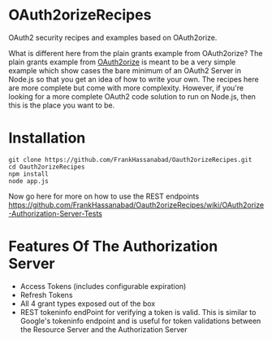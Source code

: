 OAuth2orizeRecipes
==================

OAuth2 security recipes and examples based on OAuth2orize.

What is different here from the plain grants example from OAuth2orize?  The plain grants example from
[OAuth2orize](https://github.com/jaredhanson/oauth2orize) is meant to be a very simple example which show cases the
bare minimum of an OAuth2 Server in Node.js so that you get an idea of how to write your own.  The recipes here are
more complete but come with more complexity.  However, if you're looking for a more complete OAuth2 code solution to
run on Node.js, then this is the place you want to be.

# Installation
```
git clone https://github.com/FrankHassanabad/Oauth2orizeRecipes.git
cd Oauth2orizeRecipes
npm install
node app.js
```
Now go here for more on how to use the REST endpoints
https://github.com/FrankHassanabad/Oauth2orizeRecipes/wiki/OAuth2orize-Authorization-Server-Tests

# Features Of The Authorization Server
* Access Tokens (includes configurable expiration)
* Refresh Tokens
* All 4 grant types exposed out of the box
* REST tokeninfo endPoint for verifying a token is valid.  This is similar to Google's tokeninfo endpoint and is useful
for token validations between the Resource Server and the Authorization Server

